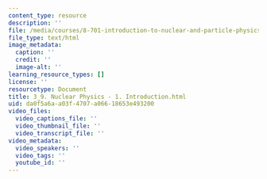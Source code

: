 ```yaml
---
content_type: resource
description: ''
file: /media/courses/8-701-introduction-to-nuclear-and-particle-physics-fall-2020/3_9-nuclear-physics-1-introduction.html
file_type: text/html
image_metadata:
  caption: ''
  credit: ''
  image-alt: ''
learning_resource_types: []
license: ''
resourcetype: Document
title: 3_9. Nuclear Physics - 1. Introduction.html
uid: da0f5a6a-a03f-4707-a066-18653e493200
video_files:
  video_captions_file: ''
  video_thumbnail_file: ''
  video_transcript_file: ''
video_metadata:
  video_speakers: ''
  video_tags: ''
  youtube_id: ''
---
```

